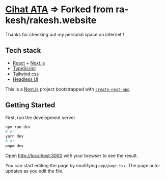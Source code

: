 # [Cihat ATA](https://cihatata.dev) => Forked from ra-kesh/rakesh.website

Thanks for checking out my personal space on internet !

## Tech stack

- [React](https://reactjs.org) + [Next.js](https://nextjs.org)
- [TypeScript](https://www.typescriptlang.org)
- [Tailwind css](https://tailwindcss.com/)
- [Headless UI](https://headlessui.com/)
<!-- - [Framer Motion](https://www.framer.com/motion) -->

This is a [Next.js](https://nextjs.org/) project bootstrapped with [`create-next-app`](https://github.com/vercel/next.js/tree/canary/packages/create-next-app).

## Getting Started

First, run the development server

```bash
npm run dev
# or
yarn dev
# or
pnpm dev
```

Open [http://localhost:3000](http://localhost:3000) with your browser to see the result.

You can start editing the page by modifying `app/page.tsx`. The page auto-updates as you edit the file.
